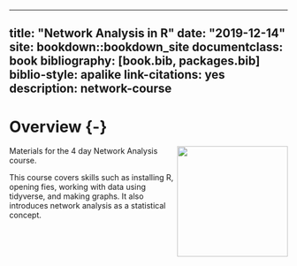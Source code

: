 
--- 
title: "Network Analysis in R"
date: "2019-12-14"
site: bookdown::bookdown_site
documentclass: book
bibliography: [book.bib, packages.bib]
biblio-style: apalike
link-citations: yes
description: network-course
---



# Overview {-}

<img src="images/qgraph.png" style="width: 200px; float: right;">

Materials for the 4 day Network Analysis course. 

This course covers skills such as installing R, opening fies, working with data using tidyverse, and making graphs. It also introduces network analysis as a statistical concept.




